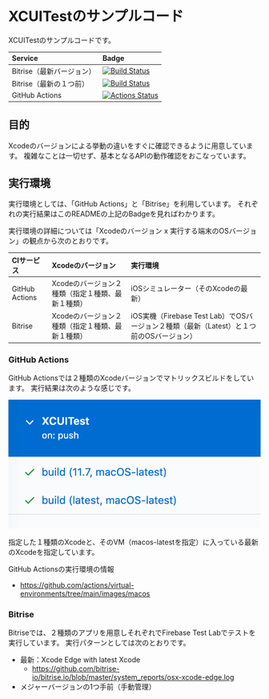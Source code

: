 # XCUITestのサンプルコード
XCUITestのサンプルコードです。

|Service|Badge|
|:------|:-----|
|Bitrise（最新バージョン）|[![Build Status](https://app.bitrise.io/app/4768174dfb44bcbb/status.svg?token=VUZUlTypplvt1Uau1p1MZQ&branch=master)](https://app.bitrise.io/app/4768174dfb44bcbb)|
|Bitrise（最新の１つ前）|[![Build Status](https://app.bitrise.io/app/1d858c8431aa217d/status.svg?token=GTEOmJjTXqa35KkrFfOXaA)](https://app.bitrise.io/app/1d858c8431aa217d)|
|GitHub Actions|[![Actions Status](https://github.com/tarappo/ios_ui_test_sandbox/workflows/XCUITest/badge.svg)](https://github.com/tarappo/ios_ui_test_sandbox/actions)|


## 目的
Xcodeのバージョンによる挙動の違いをすぐに確認できるように用意しています。
複雑なことは一切せず、基本となるAPIの動作確認をおこなっています。


## 実行環境
実行環境としては、「GitHub Actions」と「Bitrise」を利用しています。
それぞれの実行結果はこのREADMEの上記のBadgeを見ればわかります。

実行環境の詳細については「Xcodeのバージョン x 実行する端末のOSバージョン」の観点から次のとおりです。

|CIサービス|Xcodeのバージョン|実行環境|
|:-------|:------|:------|
|GitHub Actions|Xcodeのバージョン２種類（指定１種類、最新１種類）|iOSシミュレーター（そのXcodeの最新）|
|Bitrise|Xcodeのバージョン２種類（指定１種類、最新１種類）|iOS実機（Firebase Test Lab）でOSバージョン２種類（最新（Latest）と１つ前のOSバージョン）|


### GitHub Actions
GitHub Actionsでは２種類のXcodeバージョンでマトリックスビルドをしています。
実行結果は次のような感じです。

![CIの実行例](./doc/image/github_actions.png "実行例")

指定した１種類のXcodeと、そのVM（macos-latestを指定）に入っている最新のXcodeを指定しています。

GitHub Actionsの実行環境の情報

 - https://github.com/actions/virtual-environments/tree/main/images/macos

### Bitrise
Bitriseでは、２種類のアプリを用意しそれぞれでFirebase Test Labでテストを実行しています。
実行パターンとしては次のとおりです。

 - 最新：Xcode Edge with latest Xcode
   - https://github.com/bitrise-io/bitrise.io/blob/master/system_reports/osx-xcode-edge.log
 - メジャーバージョンの1つ手前（手動管理）
 



